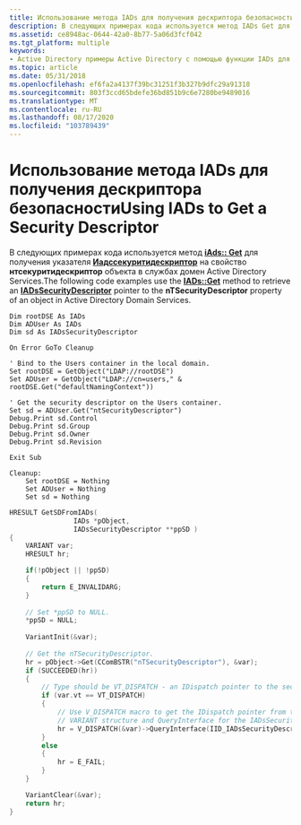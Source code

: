 ```yaml
---
title: Использование метода IADs для получения дескриптора безопасности
description: В следующих примерах кода используется метод IADs Get для получения указателя Иадссекуритидескриптор на свойство Нтсекуритидескриптор объекта в службах домен Active Directory Services.
ms.assetid: ce8948ac-0644-42a0-8b77-5a06d3fcf042
ms.tgt_platform: multiple
keywords:
- Active Directory примеры Active Directory с помощью функции IADs для получения дескриптора безопасности
ms.topic: article
ms.date: 05/31/2018
ms.openlocfilehash: ef6fa2a4137f39bc31251f3b327b9dfc29a91318
ms.sourcegitcommit: 803f3ccd65bdefe36bd851b9c6e7280be9489016
ms.translationtype: MT
ms.contentlocale: ru-RU
ms.lasthandoff: 08/17/2020
ms.locfileid: "103789439"
---
```

# <a name="using-iads-to-get-a-security-descriptor"></a><span data-ttu-id="05569-104">Использование метода IADs для получения дескриптора безопасности</span><span class="sxs-lookup"><span data-stu-id="05569-104">Using IADs to Get a Security Descriptor</span></span>

<span data-ttu-id="05569-105">В следующих примерах кода используется метод [**iAds:: Get**](/windows/desktop/api/iads/nf-iads-iads-get) для получения указателя [**Иадссекуритидескриптор**](/windows/desktop/api/iads/nn-iads-iadssecuritydescriptor) на свойство **нтсекуритидескриптор** объекта в службах домен Active Directory Services.</span><span class="sxs-lookup"><span data-stu-id="05569-105">The following code examples use the [**IADs::Get**](/windows/desktop/api/iads/nf-iads-iads-get) method to retrieve an [**IADsSecurityDescriptor**](/windows/desktop/api/iads/nn-iads-iadssecuritydescriptor) pointer to the **nTSecurityDescriptor** property of an object in Active Directory Domain Services.</span></span>


```VB
Dim rootDSE As IADs
Dim ADUser As IADs
Dim sd As IADsSecurityDescriptor

On Error GoTo Cleanup
 
' Bind to the Users container in the local domain.
Set rootDSE = GetObject("LDAP://rootDSE")
Set ADUser = GetObject("LDAP://cn=users," & rootDSE.Get("defaultNamingContext"))
 
' Get the security descriptor on the Users container.
Set sd = ADUser.Get("ntSecurityDescriptor")
Debug.Print sd.Control
Debug.Print sd.Group
Debug.Print sd.Owner
Debug.Print sd.Revision

Exit Sub

Cleanup:
    Set rootDSE = Nothing
    Set ADUser = Nothing
    Set sd = Nothing
```




```C++
HRESULT GetSDFromIADs(
                IADs *pObject,
                IADsSecurityDescriptor **ppSD )
{
    VARIANT var;
    HRESULT hr;

    if(!pObject || !ppSD)
    {
        return E_INVALIDARG;
    }
 
    // Set *ppSD to NULL.
    *ppSD = NULL;
    
    VariantInit(&var);
 
    // Get the nTSecurityDescriptor.
    hr = pObject->Get(CComBSTR("nTSecurityDescriptor"), &var);
    if (SUCCEEDED(hr))
    {
        // Type should be VT_DISPATCH - an IDispatch pointer to the security descriptor object.
        if (var.vt == VT_DISPATCH)
        { 
            // Use V_DISPATCH macro to get the IDispatch pointer from the 
            // VARIANT structure and QueryInterface for the IADsSecurityDescriptor pointer.
            hr = V_DISPATCH(&var)->QueryInterface(IID_IADsSecurityDescriptor, (void**)ppSD);
        }
        else
        {
            hr = E_FAIL;
        }
    }

    VariantClear(&var);
    return hr;
}
```



 

 
